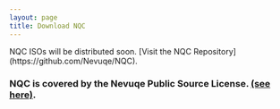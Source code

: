 ```yaml
---
layout: page
title: Download NQC
---
```


<div class="info" markdown="1">
NQC ISOs will be distributed soon. [Visit the NQC Repository](https://github.com/Nevuqe/NQC).
</div>

### NQC is covered by the Nevuqe Public Source License. [(see here)](https://raw.githubusercontent.com/Nevuqe/nqc/main/LICENSE).
